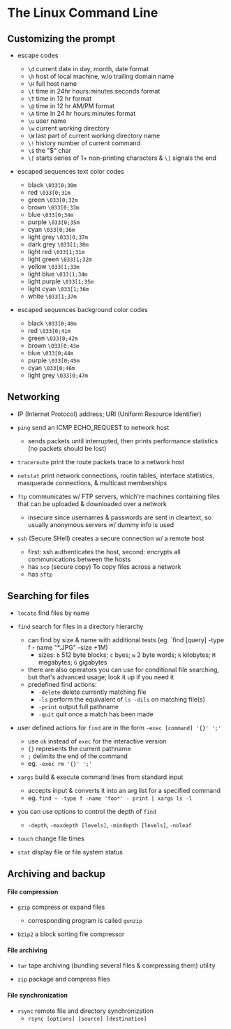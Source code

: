 # The Linux Command Line

## Customizing the prompt

* escape codes
  - `\d` current date in day, month, date format
  - `\h` host of local machine, w/o trailing domain name
  -  `\H` full host name
  - `\t` time in 24hr hours:minutes:seconds format
  - `\T` time in 12 hr format
  - `\@` time in 12 hr AM/PM format
  - `\A` time in 24 hr hours:minutes format
  - `\u` user name
  - `\w` current working directory
  - `\W` last part of current working directory name
  - `\!` history number of current command
  - `\$` the "$" char
  - `\[` starts series of 1+ non-printing characters & `\]` signals the end

* escaped sequences text color codes
  - black `\033[0;30m`
  - red `\033[0;31m`
  - green `\033[0;32m`
  - brown `\033[0;33m`
  - blue `\033[0;34m`
  - purple `\033[0;35m`
  - cyan `\033[0;36m`
  - light grey `\033[0;37m`
  - dark grey `\033[1;30m`
  - light red `\033[1;31m`
  - light green `\033[1;32m`
  - yellow `\033[1;33m`
  - light blue `\033[1;34m`
  - light purple `\033[1;35m`
  - light cyan `\033[1;36m`
  - white `\033[1;37m`

* escaped sequences background color codes
  - black `\033[0;40m`
  - red `\033[0;41m`
  - green `\033[0;42m`
  - brown `\033[0;43m`
  - blue `\033[0;44m`
  - purple `\033[0;45m`
  - cyan `\033[0;46m`
  - light grey `\033[0;47m`

## Networking

* IP (Internet Protocol) address; URI (Uniform Resource Identifier)

* `ping` send an ICMP ECHO_REQUEST to network host
  - sends packets until interrupted, then prints performance statistics (no packets should be lost)

* `traceroute` print the route packets trace to a network host

* `netstat` print network connections, routin tables, interface statistics, masquerade connections, & multicast memberships

* `ftp` communicates w/ FTP servers, which're machines containing files that can be uploaded & downloaded over a network
  - insecure since usernames & passwords are sent in cleartext, so usually anonymous servers w/ dummy info is used

* `ssh` (Secure SHell) creates a secure connection w/ a remote host
  - first: ssh authenticates the host, second: encrypts all communications between the hosts
  - has `scp` (secure copy) To copy files across a network
  - has `sftp`

## Searching for files

* `locate` find files by name

* `find` search for files in a directory hierarchy
  - can find by size & name with additional tests (eg. `find [query] -type f - name "*.JPG" -size +1M)
    + sizes: `b` 512 byte blocks; `c` byes; `w` 2 byte words; `k` kilobytes; `M` megabytes; `G` gigabytes
  - there are also operators you can use for conditional file searching, but that's advanced usage; look it up if you need it
  - predefined find actions:
    + `-delete` delete currently matching file
    + `-ls` perform the equivalent of `ls -dils` on matching file(s)
    + `-print` output full pathname
    + `-quit` quit once a match has been made

* user defined actions for `find` are in the form `-exec [command] '{}' ';'`
  - use `ok` instead of `exec` for the interactive version
  - `{}` represents the current pathname
  - `;` delimits the end of the command
  - eg. `-exec rm '{}' ';'`

* `xargs` build & execute command lines from standard input
  - accepts input & converts it into an arg list for a specified command
  - eg. `find ~ -type f -name 'foo*' - print | xargs ls -l`

* you can use options to control the depth of `find`
  - `-depth`, `-maxdepth [levels]`, `-mindepth [levels]`, `-noleaf`
* `touch` change file times

* `stat` display file or file system status

## Archiving and backup

#### File compression

* `gzip` compress or expand files
  - corresponding program is called `gunzip`

* `bzip2` a block sorting file compressor

#### File archiving

* `tar` tape archiving (bundling several files & compressing them) utility

* `zip` package and compress files

#### File synchronization

* `rsync` remote file and directory synchronization
  - `rsync [options] [source] [destination]`

